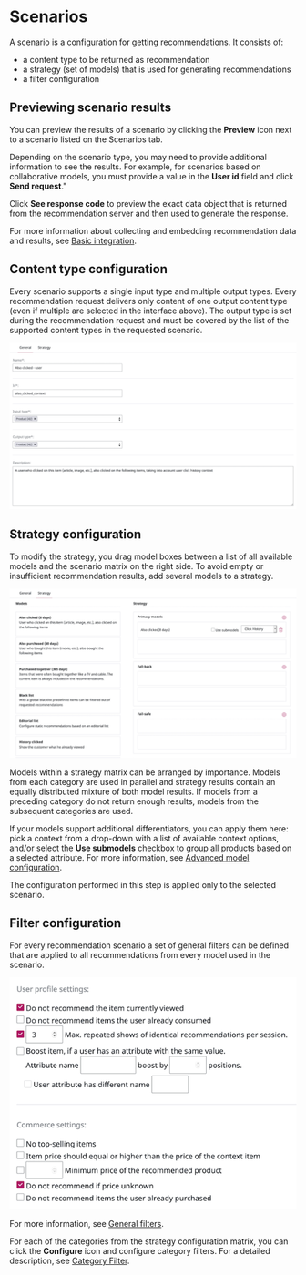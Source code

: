# Scenarios

A scenario is a configuration for getting recommendations. 
It consists of:

- a content type to be returned as recommendation 
- a strategy (set of models) that is used for generating recommendations
- a filter configuration

## Previewing scenario results

You can preview the results of a scenario by clicking the **Preview** icon next to a scenario listed on the Scenarios tab.

Depending on the scenario type, you may need to provide additional information to see the results.
For example, for scenarios based on collaborative models, you must provide a value in the **User id** field and click **Send request**."

Click **See response code** to preview the exact data object that is returned from the recommendation server and then used to generate the response.

For more information about collecting and embedding recommendation data and results, see [Basic integration](integration.md).

## Content type configuration

Every scenario supports a single input type and multiple output types. 
Every recommendation request delivers only content of one output content type 
(even if multiple are selected in the interface above). 
The output type is set during the recommendation request and must be covered by 
the list of the supported content types in the requested scenario.

![Basic scenario configuration](img/scenario_configuration.png "Basic scenario configuration")

## Strategy configuration

To modify the strategy, you drag model boxes between a list of all available models and the scenario 
matrix on the right side.
To avoid empty or insufficient recommendation results, add several models to a strategy.

![Strategy configuration](img/scenario_configuration_strategy.png "Strategy configuration")

Models within a strategy matrix can be arranged by importance.
Models from each category are used in parallel and strategy results contain an equally 
distributed mixture of both model results. 
If models from a preceding category do not return enough results, models from the 
subsequent categories are used.

If your models support additional differentiators, you can apply them here:
pick a context from a drop-down with a list of available context options,
and/or select the **Use submodels** checkbox to group all products based on a selected attribute.
For more information, see [Advanced model configuration](recommendation_models.md#advanced-model-configuration). 

The configuration performed in this step is applied only to the selected scenario.

## Filter configuration

For every recommendation scenario a set of general filters can be defined that are applied to all recommendations from every model used in the scenario.

![General filters](img/scenario_filters.png "General filters")

For more information, see [General filters](filters.md#general-filters).

For each of the categories from the strategy configuration matrix, you can click the **Configure** icon and configure category filters. 
For a detailed description, see [Category Filter](filters.md#category-filter).
